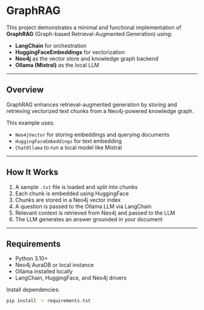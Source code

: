 # GraphRAG

This project demonstrates a minimal and functional implementation of **GraphRAG** (Graph-based Retrieval-Augmented Generation) using:

- **LangChain** for orchestration
- **HuggingFaceEmbeddings** for vectorization
- **Neo4j** as the vector store and knowledge graph backend
- **Ollama (Mistral)** as the local LLM

---

## Overview

GraphRAG enhances retrieval-augmented generation by storing and retrieving vectorized text chunks from a Neo4j-powered knowledge graph.

This example uses:

- `Neo4jVector` for storing embeddings and querying documents
- `HuggingFaceEmbeddings` for text embedding
- `ChatOllama` to run a local model like Mistral

---

## How It Works

1. A sample `.txt` file is loaded and split into chunks
2. Each chunk is embedded using HuggingFace
3. Chunks are stored in a Neo4j vector index
4. A question is passed to the Ollama LLM via LangChain
5. Relevant context is retrieved from Neo4j and passed to the LLM
6. The LLM generates an answer grounded in your document

---

## Requirements

- Python 3.10+
- Neo4j AuraDB or local instance
- Ollama installed locally
- LangChain, HuggingFace, and Neo4j drivers

Install dependencies:

```bash
pip install -r requirements.txt
